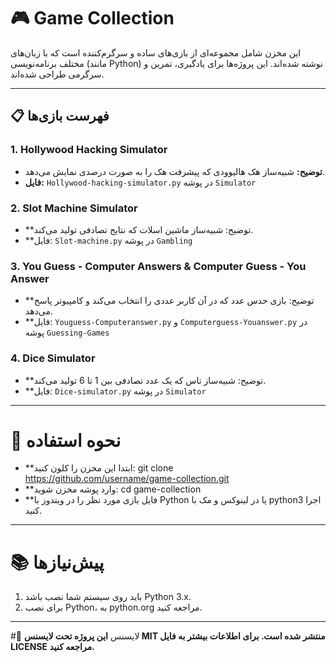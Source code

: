# 🎮 Game Collection

این مخزن شامل مجموعه‌ای از بازی‌های ساده و سرگرم‌کننده است که با زبان‌های مختلف برنامه‌نویسی (مانند Python) نوشته شده‌اند. این پروژه‌ها برای یادگیری، تمرین و سرگرمی طراحی شده‌اند.

---

## 📋 فهرست بازی‌ها

### 1. **Hollywood Hacking Simulator**
- **توضیح:** شبیه‌ساز هک هالیوودی که پیشرفت هک را به صورت درصدی نمایش می‌دهد.
- **فایل:** `Hollywood-hacking-simulator.py` در پوشه `Simulator`


### 2. **Slot Machine Simulator**
- **توضیح: شبیه‌ساز ماشین اسلات که نتایج تصادفی تولید می‌کند.
- **فایل: `Slot-machine.py` در پوشه `Gambling`



### 3. **You Guess - Computer Answers & Computer Guess - You Answer**
- **توضیح: بازی حدس عدد که در آن کاربر عددی را انتخاب می‌کند و کامپیوتر پاسخ می‌دهد.
- **فایل: `Youguess-Computeranswer.py` و `Computerguess-Youanswer.py` در پوشه `Guessing-Games`


### 4. **Dice Simulator**
- **توضیح: شبیه‌ساز تاس که یک عدد تصادفی بین 1 تا 6 تولید می‌کند.
- **فایل: `Dice-simulator.py` در پوشه `Simulator`


---
# 🚀 نحوه استفاده
- **ابتدا این مخزن را کلون کنید:
git clone https://github.com/username/game-collection.git
- **وارد پوشه مخزن شوید:
cd game-collection
- **فایل بازی مورد نظر را در ویندوز با Python یا در لینوکس‌ و مک با python3 اجرا کنید.


---
# 📚 پیش‌نیازها
1.  باید روی سیستم شما نصب باشد Python 3.x.
2. برای نصب Python، به python.org مراجعه کنید.


---
#📜 لایسنس
**این پروژه تحت لایسنس MIT منتشر شده است. برای اطلاعات بیشتر به فایل LICENSE مراجعه کنید.**




